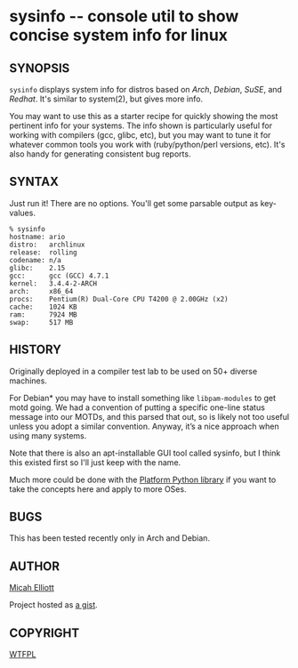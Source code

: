 sysinfo -- console util to show concise system info for linux
=============================================================

## SYNOPSIS
`sysinfo` displays system info for distros based on _Arch_, _Debian_, _SuSE_,
and _Redhat_. It's similar to system(2), but gives more info.

You may want to use this as a starter recipe for quickly showing the most
pertinent info for your systems. The info shown is particularly useful for
working with compilers (gcc, glibc, etc), but you may want to tune it for
whatever common tools you work with (ruby/python/perl versions, etc). It's
also handy for generating consistent bug reports.

## SYNTAX
Just run it! There are no options. You'll get some parsable output as
key-values.

    % sysinfo
    hostname: ario
    distro:   archlinux
    release:  rolling
    codename: n/a
    glibc:    2.15
    gcc:      gcc (GCC) 4.7.1
    kernel:   3.4.4-2-ARCH
    arch:     x86_64
    procs:    Pentium(R) Dual-Core CPU T4200 @ 2.00GHz (x2)
    cache:    1024 KB
    ram:      7924 MB
    swap:     517 MB

## HISTORY
Originally deployed in a compiler test lab to be used on 50+ diverse machines.

For Debian\* you may have to install something like `libpam-modules` to get
motd going. We had a convention of putting a specific one-line status message
into our MOTDs, and this parsed that out, so is likely not too useful unless
you adopt a similar convention. Anyway, it’s a nice approach when using many
systems.

Note that there is also an apt-installable GUI tool called sysinfo, but I
think this existed first so I'll just keep with the name.

Much more could be done with the
[Platform Python library](http://downloads.egenix.com/python/platform.py)
if you want to take the concepts here and apply to more OSes.

## BUGS
This has been tested recently only in Arch and Debian.

## AUTHOR
[Micah Elliott](http://MicahElliott.com)

Project hosted as [a gist](https://gist.github.com/719620 "sysinfo on github").

## COPYRIGHT
[WTFPL](http://sam.zoy.org "WTF Public License")
